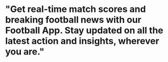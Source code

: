 # "Get real-time match scores and breaking football news with our Football App. Stay updated on all the latest action and insights, wherever you are."
 
